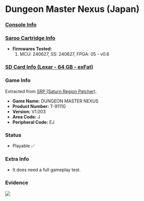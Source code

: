 # Dungeon Master Nexus (Japan)

### [Console Info](../../../../../Info/Consoles/VA13/README.md)

### [Saroo Cartridge Info](../../../../../Info/Cartridges/RetroGameParadiseStore/1.32F/README.md)

- <b>Firmwares Tested:</b>
  1. MCU: 240627, SS: 240627, FPGA: 05 - v0.6

### [SD Card Info (Lexar - 64 GB - exFat)](../../../../../Info/SdCards/Lexar/64GB/exfat/README.md)

### Game Info

Extracted from [SRP (Saturn Region Patcher)](https://segaxtreme.net/resources/saturn-region-patcher.81/download).

- <b>Game Name:</b> DUNGEON MASTER NEXUS
- <b>Product Number:</b> T-9111G
- <b>Version:</b> V1.003
- <b>Area Code:</b> J
- <b>Peripheral Code:</b> EJ

### Status

- Playable :white_check_mark:

### Extra Info

- It does need a full gameplay test.

### Evidence

[![](https://img.youtube.com/vi/jr3uMrT8NYo/0.jpg)](https://www.youtube.com/watch?v=jr3uMrT8NYo)
